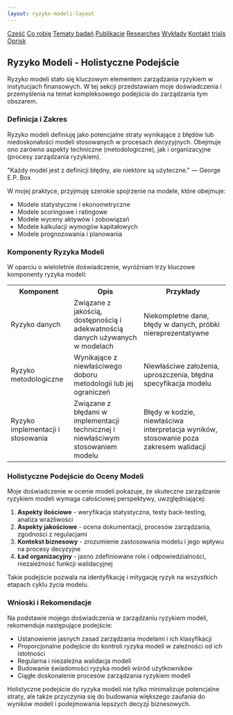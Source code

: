 ```yaml
---
layout: ryzyko-modeli-layout
---
```

<!-- Menu nawigacyjne - wyświetlane przed main_content -->
<div id="myMenu">
  <a href="/" class="menu-option">Cześć</a>
  <a href="/about" class="menu-option">Co robię</a>
  <a href="/topics" class="menu-option">Tematy badań</a>
  <a href="/publications" class="menu-option">Publikacje</a>
  <a href="/researches" class="menu-option">Researches</a>
  <a href="/conferences" class="menu-option">Wykłady</a>
  <a href="/contact" class="menu-option">Kontakt</a>
  <a href="/trials" class="menu-option">trials</a>
  <a href="/oprisk" class="menu-option">Oprisk</a>
</div>

<!-- Główna treść strony - wstawiana do #main_content -->
<div class="model-risk-header">
  <h2>Ryzyko Modeli - Holistyczne Podejście</h2>
  <p>Ryzyko modeli stało się kluczowym elementem zarządzania ryzykiem w instytucjach finansowych. W tej sekcji przedstawiam moje doświadczenia i przemyślenia na temat kompleksowego podejścia do zarządzania tym obszarem.</p>
</div>

<div class="model-risk-section">
  <h3>Definicja i Zakres</h3>
  <p>Ryzyko modeli definiuję jako potencjalne straty wynikające z błędów lub niedoskonałości modeli stosowanych w procesach decyzyjnych. Obejmuje ono zarówno aspekty techniczne (metodologiczne), jak i organizacyjne (procesy zarządzania ryzykiem).</p>
  
  <div class="model-risk-quote">
    "Każdy model jest z definicji błędny, ale niektóre są użyteczne." — George E.P. Box
  </div>
  
  <p>W mojej praktyce, przyjmuję szerokie spojrzenie na modele, które obejmuje:</p>
  <ul>
    <li>Modele statystyczne i ekonometryczne</li>
    <li>Modele scoringowe i ratingowe</li>
    <li>Modele wyceny aktywów i zobowiązań</li>
    <li>Modele kalkulacji wymogów kapitałowych</li>
    <li>Modele prognozowania i planowania</li>
  </ul>
</div>

<div class="model-risk-section">
  <h3>Komponenty Ryzyka Modeli</h3>
  <p>W oparciu o wieloletnie doświadczenie, wyróżniam trzy kluczowe komponenty ryzyka modeli:</p>
  
  <table class="model-risk-table">
    <tr>
      <th>Komponent</th>
      <th>Opis</th>
      <th>Przykłady</th>
    </tr>
    <tr>
      <td>Ryzyko danych</td>
      <td>Związane z jakością, dostępnością i adekwatnością danych używanych w modelach</td>
      <td>Niekompletne dane, błędy w danych, próbki niereprezentatywne</td>
    </tr>
    <tr>
      <td>Ryzyko metodologiczne</td>
      <td>Wynikające z niewłaściwego doboru metodologii lub jej ograniczeń</td>
      <td>Niewłaściwe założenia, uproszczenia, błędna specyfikacja modelu</td>
    </tr>
    <tr>
      <td>Ryzyko implementacji i stosowania</td>
      <td>Związane z błędami w implementacji technicznej i niewłaściwym stosowaniem modelu</td>
      <td>Błędy w kodzie, niewłaściwa interpretacja wyników, stosowanie poza zakresem walidacji</td>
    </tr>
  </table>
</div>

<div class="model-risk-section">
  <h3>Holistyczne Podejście do Oceny Modeli</h3>
  <p>Moje doświadczenie w ocenie modeli pokazuje, że skuteczne zarządzanie ryzykiem modeli wymaga całościowej perspektywy, uwzględniającej:</p>
  <ol>
    <li><strong>Aspekty ilościowe</strong> - weryfikacja statystyczna, testy back-testing, analiza wrażliwości</li>
    <li><strong>Aspekty jakościowe</strong> - ocena dokumentacji, procesów zarządzania, zgodności z regulacjami</li>
    <li><strong>Kontekst biznesowy</strong> - zrozumienie zastosowania modelu i jego wpływu na procesy decyzyjne</li>
    <li><strong>Ład organizacyjny</strong> - jasno zdefiniowane role i odpowiedzialności, niezależność funkcji walidacyjnej</li>
  </ol>
  
  <p>Takie podejście pozwala na identyfikację i mitygację ryzyk na wszystkich etapach cyklu życia modelu.</p>
</div>

<div class="model-risk-section">
  <h3>Wnioski i Rekomendacje</h3>
  <p>Na podstawie mojego doświadczenia w zarządzaniu ryzykiem modeli, rekomenduje następujące podejście:</p>
  <ul>
    <li>Ustanowienie jasnych zasad zarządzania modelami i ich klasyfikacji</li>
    <li>Proporcjonalne podejście do kontroli ryzyka modeli w zależności od ich istotności</li>
    <li>Regularna i niezależna walidacja modeli</li>
    <li>Budowanie świadomości ryzyka modeli wśród użytkowników</li>
    <li>Ciągłe doskonalenie procesów zarządzania ryzykiem modeli</li>
  </ul>
  
  <p>Holistyczne podejście do ryzyka modeli nie tylko minimalizuje potencjalne straty, ale także przyczynia się do budowania większego zaufania do wyników modeli i podejmowania lepszych decyzji biznesowych.</p>
</div>
